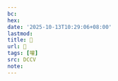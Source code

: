 ```yaml
---
bc:
hex:
date: '2025-10-13T10:29:06+08:00'
lastmod:
title: 􂪠
url: 􂪠
tags: [嚾]
src: DCCV
note:
---
```

